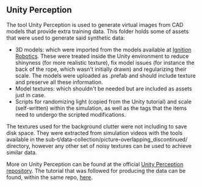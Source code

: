 ## Unity Perception 
The tool Unity Perception is used to generate virtual images from CAD models that provide extra training data. This folder holds some of assets that were used to generate said synthetic data:

- 3D models: which were imported from the models available at [Ignition Robotics](https://app.ignitionrobotics.org/). These were treated inside the Unity environment to reduce shinyness (for more realistic texture), fix model issues (for instance the back of the rope, which wasn't initially drawn) and regularizing their scale. The models were uploaded as .prefab and should include texture and preserve all these information.
- Model textures: which shouldn't be needed but are included as assets just in case.
- Scripts for randomizing light (copied from the Unity tutorial) and scale (self-written) within the simulation, as well as the tags that the items need to undergo the scripted modifications.

The textures used for the background clutter were not including to save disk space. They were extracted from simulation videos with the tools available in the sub-t/data-collection/picture-overlapping_discontinued/ directory, however any other set of noisy textures can be used to achieve similar data.

More on Unity Perception can be found at the official [Unity Perception repository](https://github.com/Unity-Technologies/com.unity.perception/). The tutorial that was followed for producing the data can be found, within the same repo, [here](https://github.com/Unity-Technologies/com.unity.perception/blob/master/com.unity.perception/Documentation~/Tutorial/Phase1.md).
